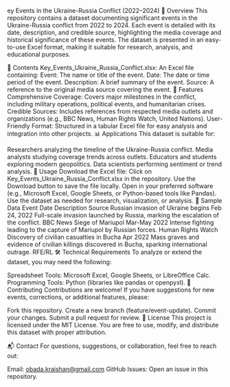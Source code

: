 ey Events in the Ukraine-Russia Conflict (2022–2024)
📄 Overview
This repository contains a dataset documenting significant events in the Ukraine-Russia conflict from 2022 to 2024. Each event is detailed with its date, description, and credible source, highlighting the media coverage and historical significance of these events. The dataset is presented in an easy-to-use Excel format, making it suitable for research, analysis, and educational purposes.

📁 Contents
Key_Events_Ukraine_Russia_Conflict.xlsx: An Excel file containing:
Event: The name or title of the event.
Date: The date or time period of the event.
Description: A brief summary of the event.
Source: A reference to the original media source covering the event.
🌟 Features
Comprehensive Coverage: Covers major milestones in the conflict, including military operations, political events, and humanitarian crises.
Credible Sources: Includes references from respected media outlets and organizations (e.g., BBC News, Human Rights Watch, United Nations).
User-Friendly Format: Structured in a tabular Excel file for easy analysis and integration into other projects.
📊 Applications
This dataset is suitable for:

Researchers analyzing the timeline of the Ukraine-Russia conflict.
Media analysts studying coverage trends across outlets.
Educators and students exploring modern geopolitics.
Data scientists performing sentiment or trend analysis.
🔗 Usage
Download the Excel file:
Click on Key_Events_Ukraine_Russia_Conflict.xlsx in the repository.
Use the Download button to save the file locally.
Open in your preferred software (e.g., Microsoft Excel, Google Sheets, or Python-based tools like Pandas).
Use the dataset as needed for research, visualization, or analysis.
📰 Sample Data
Event	Date	Description	Source
Russian invasion of Ukraine begins	Feb 24, 2022	Full-scale invasion launched by Russia, marking the escalation of the conflict.	BBC News
Siege of Mariupol	Mar-May 2022	Intense fighting leading to the capture of Mariupol by Russian forces.	Human Rights Watch
Discovery of civilian casualties in Bucha	Apr 2022	Mass graves and evidence of civilian killings discovered in Bucha, sparking international outrage.	RFE/RL
🛠️ Technical Requirements
To analyze or extend the dataset, you may need the following:

Spreadsheet Tools: Microsoft Excel, Google Sheets, or LibreOffice Calc.
Programming Tools: Python (libraries like pandas or openpyxl).
🤝 Contributing
Contributions are welcome! If you have suggestions for new events, corrections, or additional features, please:

Fork this repository.
Create a new branch (feature/event-update).
Commit your changes.
Submit a pull request for review.
📜 License
This project is licensed under the MIT License. You are free to use, modify, and distribute this dataset with proper attribution.

📬 Contact
For questions, suggestions, or collaboration, feel free to reach out:

Email: obada.kraishan@gmail.com
GitHub Issues: Open an issue in this repository.
